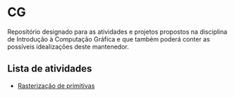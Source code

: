 # CG

Repositório designado para as atividades e projetos propostos na disciplina de Introdução à Computação Gráfica e que também poderá conter as possíveis idealizações deste mantenedor.

## Lista de atividades

- [Rasterização de primitivas](https://github.com/Moura00010001/CG/tree/master/Atividade%201)
